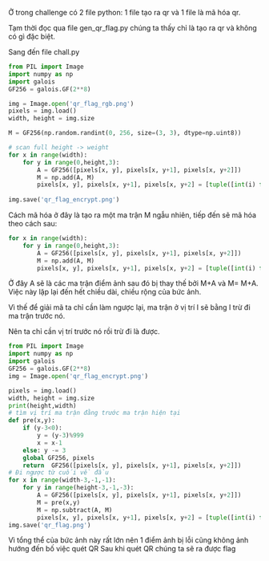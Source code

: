 Ở trong challenge có 2 file python: 1 file tạo ra qr và 1 file là mã hóa qr.

Tạm thời đọc qua file gen_qr_flag.py chúng ta thấy chỉ là tạo ra qr và không có gì đặc biệt.

Sang đến file chall.py 

```python
from PIL import Image
import numpy as np
import galois
GF256 = galois.GF(2**8)

img = Image.open('qr_flag_rgb.png')
pixels = img.load()
width, height = img.size

M = GF256(np.random.randint(0, 256, size=(3, 3), dtype=np.uint8))

# scan full height -> weight
for x in range(width):
    for y in range(0,height,3):
        A = GF256([pixels[x, y], pixels[x, y+1], pixels[x, y+2]])
        M = np.add(A, M)
        pixels[x, y], pixels[x, y+1], pixels[x, y+2] = [tuple([int(i) for i in j]) for j in M]
        
img.save('qr_flag_encrypt.png')
```
Cách mã hóa ở đây là tạo ra một ma trận M ngẫu nhiên, tiếp đến sẽ mã hóa theo cách sau:
```python
for x in range(width):
    for y in range(0,height,3):
        A = GF256([pixels[x, y], pixels[x, y+1], pixels[x, y+2]])
        M = np.add(A, M)
        pixels[x, y], pixels[x, y+1], pixels[x, y+2] = [tuple([int(i) for i in j]) for j in M]
```
Ở đây A sẽ là các ma trận điểm ảnh sau đó bị thay thế bởi M+A và M= M+A. Việc này lặp lại đến hết chiều dài, chiều rộng của bức ảnh. 

Vì thế để giải mã ta chỉ cần làm ngược lại, ma trận ở vị trí I sẽ bằng I trừ đi ma trận trước nó.

Nên ta chỉ cần vị trí trước nó rồi trừ đi là được.

```python
from PIL import Image
import numpy as np
import galois
GF256 = galois.GF(2**8)
img = Image.open('qr_flag_encrypt.png')

pixels = img.load()
width, height = img.size
print(height,width)
# tìm vị trí ma trận đằng trước ma trận hiện tại 
def pre(x,y):
    if (y-3<0): 
        y = (y-3)%999
        x = x-1
    else: y -= 3
    global GF256, pixels
    return  GF256([pixels[x, y], pixels[x, y+1], pixels[x, y+2]])
# Đi ngược từ cuối về đầu
for x in range(width-3,-1,-1):
    for y in range(height-3,-1,-3):
        A = GF256([pixels[x, y], pixels[x, y+1], pixels[x, y+2]])
        M = pre(x,y)
        M = np.subtract(A, M)
        pixels[x, y], pixels[x, y+1], pixels[x, y+2] = [tuple([int(i) for i in j]) for j in M]
img.save('qr_flag.png')  
```
Vì tổng thể của bức ảnh này rất lớn nên 1 điểm ảnh bị lỗi cũng không ảnh hướng đến bố việc quét QR
Sau khi quét QR chúng ta sẽ ra được flag 

